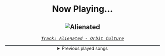 <div align="center"> 
<h1>Now Playing...</h1>

![Alienated](https://i.scdn.co/image/ab67616d00001e025f94301376a3dac4f58518dd)
--
_<samp><a href="https://open.spotify.com/track/2XYiG3Hk8npxB78QbN5gqA">Track: Alienated - Orbit Culture</a></samp>_

<div style="border: 1px #4B5054 solid"></div>
<details>
  <summary>
    Previous played songs
  </summary>
  <table>
    <thead>
      <tr>
        <th>
          Artist
        </th>
        <th>
          Song
        </th>
        <th>
          Link
        </th>
      </tr>
    </thead>
    <tbody>
      <tr><td>Orbit Culture</td><td>Alienated</td><td><a href="https://open.spotify.com/track/2XYiG3Hk8npxB78QbN5gqA">https://open.spotify.com/track/2XYiG3Hk8npxB78QbN5gqA</a></td></tr><tr><td>Orbit Culture</td><td>Descending</td><td><a href="https://open.spotify.com/track/4ElZHNhEnE8lFB7JJPKZof">https://open.spotify.com/track/4ElZHNhEnE8lFB7JJPKZof</a></td></tr><tr><td>Die Fantastischen Vier</td><td>Mein Schwert</td><td><a href="https://open.spotify.com/track/5IG9jVdCKmulyMtbYgDpHi">https://open.spotify.com/track/5IG9jVdCKmulyMtbYgDpHi</a></td></tr><tr><td>Breaking Benjamin</td><td>Here We Are</td><td><a href="https://open.spotify.com/track/7Bncv4ahH3qUJydCBzSwao">https://open.spotify.com/track/7Bncv4ahH3qUJydCBzSwao</a></td></tr><tr><td>Breaking Benjamin</td><td>So Cold - Remix</td><td><a href="https://open.spotify.com/track/4BJyt25nburVwbnESDeIc7">https://open.spotify.com/track/4BJyt25nburVwbnESDeIc7</a></td></tr><tr><td>Breaking Benjamin</td><td>Defeated</td><td><a href="https://open.spotify.com/track/500XjFuAZEBODSL6boVKbx">https://open.spotify.com/track/500XjFuAZEBODSL6boVKbx</a></td></tr><tr><td>Breaking Benjamin</td><td>Save Yourself</td><td><a href="https://open.spotify.com/track/2q1KVUPMs9unSAKHFAaQFg">https://open.spotify.com/track/2q1KVUPMs9unSAKHFAaQFg</a></td></tr><tr><td>Breaking Benjamin</td><td>Tourniquet</td><td><a href="https://open.spotify.com/track/5xgXG5BfCNO6KJrQOHKprg">https://open.spotify.com/track/5xgXG5BfCNO6KJrQOHKprg</a></td></tr><tr><td>Breaking Benjamin</td><td>Hopeless</td><td><a href="https://open.spotify.com/track/2c2UTSuyPbEmxWyTOMwjON">https://open.spotify.com/track/2c2UTSuyPbEmxWyTOMwjON</a></td></tr><tr><td>Breaking Benjamin</td><td>Hopeless</td><td><a href="https://open.spotify.com/track/2c2UTSuyPbEmxWyTOMwjON">https://open.spotify.com/track/2c2UTSuyPbEmxWyTOMwjON</a></td></tr><tr><td>Breaking Benjamin</td><td>Blood</td><td><a href="https://open.spotify.com/track/7gQ7DfSSc3b8e4cHtFnDxu">https://open.spotify.com/track/7gQ7DfSSc3b8e4cHtFnDxu</a></td></tr><tr><td>In This Moment</td><td>GODMODE</td><td><a href="https://open.spotify.com/track/6sGQs90yO4oM55a9y8Xav5">https://open.spotify.com/track/6sGQs90yO4oM55a9y8Xav5</a></td></tr><tr><td>Orbit Culture</td><td>Svartport</td><td><a href="https://open.spotify.com/track/6eNJQW8EAzuVh3ykFPsnwi">https://open.spotify.com/track/6eNJQW8EAzuVh3ykFPsnwi</a></td></tr><tr><td>Sabaton</td><td>Seven Pillars of Wisdom</td><td><a href="https://open.spotify.com/track/6kiASFX63DwJ7grwKG2HUX">https://open.spotify.com/track/6kiASFX63DwJ7grwKG2HUX</a></td></tr><tr><td>In Flames</td><td>Bleeding Out</td><td><a href="https://open.spotify.com/track/7EELaTWI71HMpGRRIutao9">https://open.spotify.com/track/7EELaTWI71HMpGRRIutao9</a></td></tr><tr><td>Kataklysm</td><td>Die as a King</td><td><a href="https://open.spotify.com/track/6rgDSAG5IWfKoOUcKHNX35">https://open.spotify.com/track/6rgDSAG5IWfKoOUcKHNX35</a></td></tr><tr><td>The Raven Age</td><td>Fleur De Lis</td><td><a href="https://open.spotify.com/track/4XOv6rpg0td5pPwlXLxnDS">https://open.spotify.com/track/4XOv6rpg0td5pPwlXLxnDS</a></td></tr><tr><td>Dynazty</td><td>Presence of Mind</td><td><a href="https://open.spotify.com/track/59S8Ygd3NlTfadqCyBiKDz">https://open.spotify.com/track/59S8Ygd3NlTfadqCyBiKDz</a></td></tr><tr><td>Equilibrium</td><td>Revolution</td><td><a href="https://open.spotify.com/track/6n8wurX64IhARH0P4YD7Av">https://open.spotify.com/track/6n8wurX64IhARH0P4YD7Av</a></td></tr><tr><td>Orbit Culture</td><td>Vultures of North</td><td><a href="https://open.spotify.com/track/5jMXpChApbHCf8a7PfEp6b">https://open.spotify.com/track/5jMXpChApbHCf8a7PfEp6b</a></td></tr>
    </tbody>
  </table>
</details>

</div>
